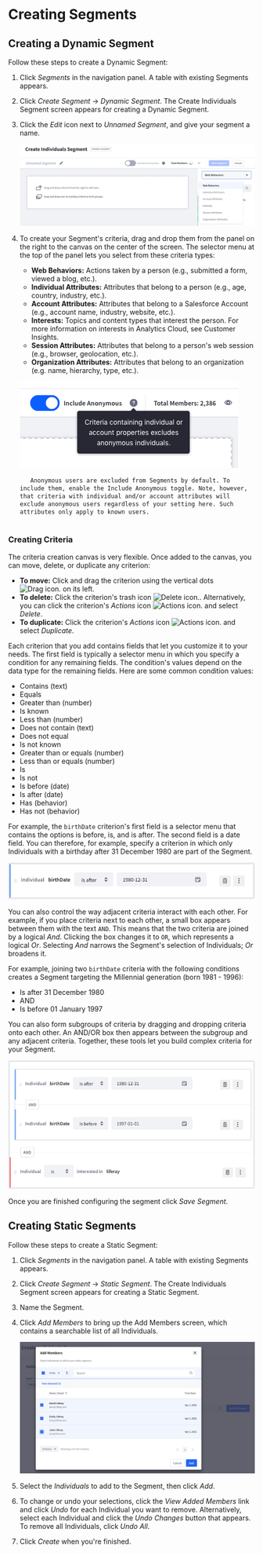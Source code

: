 # Creating Segments

## Creating a Dynamic Segment

Follow these steps to create a Dynamic Segment:

1. Click *Segments* in the navigation panel. A table with existing Segments appears.

1. Click *Create Segment* &rarr; *Dynamic Segment*. The Create Individuals Segment screen appears for creating a Dynamic Segment.

1. Click the *Edit* icon next to *Unnamed Segment*, and give your segment a name.

    ![Give your new segment a name and begin selecting criteria.](creating-segments/images/01.png)

1. To create your Segment's criteria, drag and drop them from the panel on the right to the canvas on the center of the screen. The selector menu at the top of the panel lets you select from these criteria types:

    * **Web Behaviors:** Actions taken by a person (e.g., submitted a form, viewed a blog, etc.).
    * **Individual Attributes:** Attributes that belong to a person (e.g., age, country, industry, etc.).
    * **Account Attributes:** Attributes that belong to a Salesforce Account (e.g., account name, industry, website, etc.).
    * **Interests:** Topics and content types that interest the person. For more information on interests in Analytics Cloud, see Customer Insights.
    * **Session Attributes:** Attributes that belong to a person's web session (e.g., browser, geolocation, etc.).
    * **Organization Attributes:** Attributes that belong to an organization (e.g. name, hierarchy, type, etc.).

    ![By default anonymous users are not included in Segments.](creating-segments/images/02.png)

    ```note::
       Anonymous users are excluded from Segments by default. To include them, enable the Include Anonymous toggle. Note, however, that criteria with individual and/or account attributes will exclude anonymous users regardless of your setting here. Such attributes only apply to known users.
       
    ```

### Creating Criteria

The criteria creation canvas is very flexible. Once added to the canvas, you can move, delete, or duplicate any criterion:

* **To move:** Click and drag the criterion using the vertical dots ![Drag icon.](../../images/icon-drag.png) on its left.
* **To delete:** Click the criterion's trash icon ![Delete icon.](../../images/icon-delete.png). Alternatively, you can click the criterion's *Actions* icon ![Actions icon.](../../images/icon-actions.png) and select *Delete*.
* **To duplicate:** Click the criterion's *Actions* icon ![Actions icon.](../../images/icon-actions.png) and select *Duplicate*.

Each criterion that you add contains fields that let you customize it to your needs. The first field is typically a selector menu in which you specify a condition for any remaining fields. The condition's values depend on the data type for the remaining fields. Here are some common condition values:

* Contains (text)
* Equals
* Greater than (number)
* Is known
* Less than (number)
* Does not contain (text)
* Does not equal
* Is not known
* Greater than or equals (number)
* Less than or equals (number)
* Is
* Is not
* Is before (date)
* Is after (date)
* Has (behavior)
* Has not (behavior)

For example, the `birthDate` criterion's first field is a selector menu that contains the options is before, is, and is after. The second field is a date field. You can therefore, for example, specify a criterion in which only Individuals with a birthday after 31 December 1980 are part of the Segment.

![Configuring criteria for a segment.](creating-segments/images/03.png)

You can also control the way adjacent criteria interact with each other. For example, if you place criteria next to each other, a small box appears between them with the text `AND`. This means that the two criteria are joined by a logical *And*. Clicking the box changes it to `OR`, which represents a logical *Or*. Selecting *And* narrows the Segment's selection of Individuals; *Or* broadens it.

For example, joining two `birthDate` criteria with the following conditions creates a Segment targeting the Millennial generation (born 1981 - 1996):

* Is after 31 December 1980
* AND
* Is before 01 January 1997

You can also form subgroups of criteria by dragging and dropping criteria onto each other. An AND/OR box then appears between the subgroup and any adjacent criteria. Together, these tools let you build complex criteria for your Segment.

![Defining multiple criteria for a segment.](creating-segments/images/04.png)

Once you are finished configuring the segment click *Save Segment*.

## Creating Static Segments

Follow these steps to create a Static Segment:

1. Click *Segments* in the navigation panel. A table with existing Segments appears.

1. Click *Create Segment* &rarr; *Static Segment*. The Create Individuals Segment screen appears for creating a Static Segment.

1. Name the Segment.

1. Click *Add Members* to bring up the Add Members screen, which contains a searchable list of all Individuals.

    ![Select the individuals to add to the segment.](./creating-segments/images/05.png)

1. Select the *Individuals* to add to the Segment, then click *Add*.

1. To change or undo your selections, click the *View Added Members* link and click *Undo* for each Individual you want to remove. Alternatively, select each Individual and click the *Undo Changes* button that appears. To remove all Individuals, click *Undo All*.

1. Click *Create* when you're finished.
